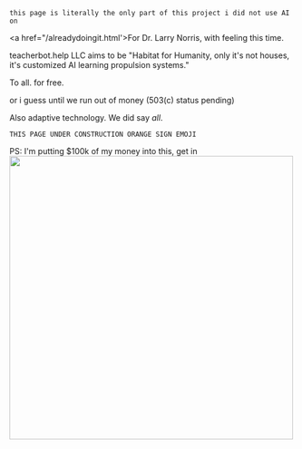 ```this page is literally the only part of this project i did not use AI on```

<a href="/alreadydoingit.html'>For Dr. Larry Norris,</a> with feeling this time.

teacherbot.help LLC aims to be "Habitat for Humanity, only it's not houses, it's customized AI learning propulsion systems."

To all. for free. 

or i guess until we run out of money (503(c) status pending)

Also adaptive technology. We did say *all*.

```THIS PAGE UNDER CONSTRUCTION ORANGE SIGN EMOJI```

PS: I'm putting $100k of my money into this, get in
<img src="esther.jpg" width="500"></img>